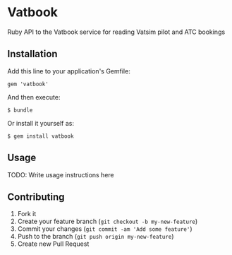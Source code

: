 # Vatbook

Ruby API to the Vatbook service for reading Vatsim pilot and ATC bookings

## Installation

Add this line to your application's Gemfile:

    gem 'vatbook'

And then execute:

    $ bundle

Or install it yourself as:

    $ gem install vatbook

## Usage

TODO: Write usage instructions here

## Contributing

1. Fork it
2. Create your feature branch (`git checkout -b my-new-feature`)
3. Commit your changes (`git commit -am 'Add some feature'`)
4. Push to the branch (`git push origin my-new-feature`)
5. Create new Pull Request
